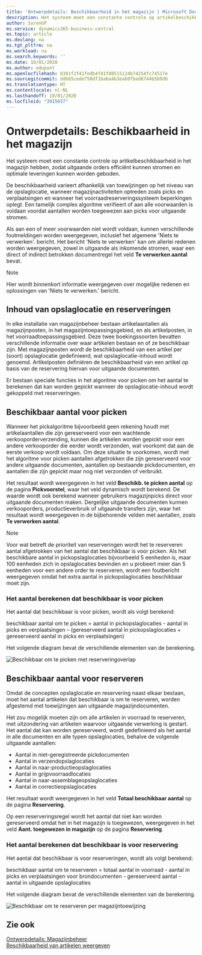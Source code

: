 ```yaml
---
title: 'Ontwerpdetails: Beschikbaarheid in het magazijn | Microsoft Docs'
description: Het systeem moet een constante controle op artikelbeschikbaarheid in het magazijn hebben, zodat uitgaande orders efficiënt kunnen stromen en optimale leveringen kunnen worden geboden.
author: SorenGP
ms.service: dynamics365-business-central
ms.topic: article
ms.devlang: na
ms.tgt_pltfrm: na
ms.workload: na
ms.search.keywords: ''
ms.date: 10/01/2020
ms.author: edupont
ms.openlocfilehash: 8381f2f41fedb4f41fd0515124b74254fc74517e
ms.sourcegitcommit: ddbb5cede750df1baba4b3eab8fbed6744b5b9d6
ms.translationtype: HT
ms.contentlocale: nl-NL
ms.lasthandoff: 10/01/2020
ms.locfileid: "3915657"
---
```

# <a name="design-details-availability-in-the-warehouse"></a>Ontwerpdetails: Beschikbaarheid in het magazijn
Het systeem moet een constante controle op artikelbeschikbaarheid in het magazijn hebben, zodat uitgaande orders efficiënt kunnen stromen en optimale leveringen kunnen worden geboden.  

De beschikbaarheid varieert afhankelijk van toewijzingen op het niveau van de opslaglocatie, wanneer magazijnactiviteiten optreden zoals picks en verplaatsingen en wanneer het voorraadreserveringssysteem beperkingen oplegt. Een tamelijk complex algoritme verifieert of aan alle voorwaarden is voldaan voordat aantallen worden toegewezen aan picks voor uitgaande stromen.

Als aan een of meer voorwaarden niet wordt voldaan, kunnen verschillende foutmeldingen worden weergegeven, inclusief het algemene 'Niets te verwerken'. bericht. Het bericht 'Niets te verwerken' kan om allerlei redenen worden weergegeven, zowel in uitgaande als inkomende stromen, waar een direct of indirect betrokken documentregel het veld **Te verwerken aantal** bevat.

> [!NOTE]
> Hier wordt binnenkort informatie weergegeven over mogelijke redenen en oplossingen van 'Niets te verwerken.' bericht.

## <a name="bin-content-and-reservations"></a>Inhoud van opslaglocatie en reserveringen  
 In elke installatie van magazijnbeheer bestaan artikelaantallen als magazijnposten, in het magazijntoepassingsgebied, en als artikelposten, in het voorraadtoepassingsgebied. Deze twee boekingssoorten bevatten verschillende informatie over waar artikelen bestaan en of ze beschikbaar zijn. Met magazijnposten wordt de beschikbaarheid van een artikel per (soort) opslaglocatie gedefinieerd, wat opslaglocatie-inhoud wordt genoemd. Artikelposten definiëren de beschikbaarheid van een artikel op basis van de reservering hiervan voor uitgaande documenten.  

 Er bestaan speciale functies in het algoritme voor picken om het aantal te berekenen dat kan worden gepickt wanneer de opslaglocatie-inhoud wordt gekoppeld met reserveringen.  

## <a name="quantity-available-to-pick"></a>Beschikbaar aantal voor picken  
 Wanneer het pickalgoritme bijvoorbeeld geen rekening houdt met artikelaantallen die zijn gereserveerd voor een wachtende verkooporderverzending, kunnen die artikelen worden gepickt voor een andere verkooporder die eerder wordt verzonden, wat voorkomt dat aan de eerste verkoop wordt voldaan. Om deze situatie te voorkomen, wordt met het algoritme voor picken aantallen afgetrokken die zijn gereserveerd voor andere uitgaande documenten, aantallen op bestaande pickdocumenten, en aantallen die zijn gepickt maar nog niet verzonden of verbruikt.  

 Het resultaat wordt weergegeven in het veld **Beschikb. te picken aantal** op de pagina **Pickvoorstel**, waar het veld dynamisch wordt berekend. De waarde wordt ook berekend wanneer gebruikers magazijnpicks direct voor uitgaande documenten maken. Dergelijke uitgaande documenten kunnen verkooporders, productieverbruik of uitgaande transfers zijn, waar het resultaat wordt weergegeven in de bijbehorende velden met aantallen, zoals **Te verwerken aantal**.  

> [!NOTE]  
>  Voor wat betreft de prioriteit van reserveringen wordt het te reserveren aantal afgetrokken van het aantal dat beschikbaar is voor picken. Als het beschikbare aantal in pickopslaglocaties bijvoorbeeld 5 eenheden is, maar 100 eenheden zich in opslaglocaties bevinden en u probeert meer dan 5 eenheden voor een andere order te reserveren, wordt een foutbericht weergegeven omdat het extra aantal in pickopslaglocaties beschikbaar moet zijn.  

### <a name="calculating-the-quantity-available-to-pick"></a>Het aantal berekenen dat beschikbaar is voor picken  
 Het aantal dat beschikbaar is voor picken, wordt als volgt berekend:  

 beschikbaar aantal om te picken = aantal in pickopslaglocaties - aantal in picks en verplaatsingen – (gereserveerd aantal in pickopslaglocaties + gereserveerd aantal in picks en verplaatsingen)  

 Het volgende diagram bevat de verschillende elementen van de berekening.  

 ![Beschikbaar om te picken met reserveringoverlap](media/design_details_warehouse_management_availability_2.png "Beschikbaar om te picken met reserveringoverlap")  

## <a name="quantity-available-to-reserve"></a>Beschikbaar aantal voor reserveren  
 Omdat de concepten opslaglocatie en reservering naast elkaar bestaan, moet het aantal artikelen dat beschikbaar is om te reserveren, worden afgestemd met toewijzingen aan uitgaande magazijndocumenten.  

 Het zou mogelijk moeten zijn om alle artikelen in voorraad te reserveren, met uitzondering van artikelen waarvoor uitgaande verwerking is gestart. Het aantal dat kan worden gereserveerd, wordt gedefinieerd als het aantal in alle documenten en alle typen opslaglocaties, behalve de volgende uitgaande aantallen:  

-   Aantal in niet-geregistreerde pickdocumenten  
-   Aantal in verzendopslaglocaties  
-   Aantal in naar-productieopslaglocaties  
-   Aantal in grijpvoorraadlocaties  
-   Aantal in naar-assemblageopslaglocaties  
-   Aantal in correctieopslaglocaties  

 Het resultaat wordt weergegeven in het veld **Totaal beschikbaar aantal** op de pagina **Reservering**.  

 Op een reserveringsregel wordt het aantal dat niet kan worden gereserveerd omdat het in het magazijn is toegewezen, weergegeven in het veld **Aant. toegewezen in magazijn** op de pagina **Reservering**.  

### <a name="calculating-the-quantity-available-to-reserve"></a>Het aantal berekenen dat beschikbaar is voor reservering  
 Het aantal dat beschikbaar is voor reserveringen, wordt als volgt berekend:  

 beschikbaar aantal om te reserveren = totaal aantal in voorraad - aantal in picks en verplaatsingen voor brondocumenten - gereserveerd aantal - aantal in uitgaande opslaglocaties  

 Het volgende diagram bevat de verschillende elementen van de berekening.  

 ![Beschikbaar om te reserveren per magazijntoewijzing](media/design_details_warehouse_management_availability_3.png "Beschikbaar om te reserveren per magazijntoewijzing")  

## <a name="see-also"></a>Zie ook  
 [Ontwerpdetails: Magazijnbeheer](design-details-warehouse-management.md)  
 [Beschikbaarheid van artikelen weergeven](inventory-how-availability-overview.md)
